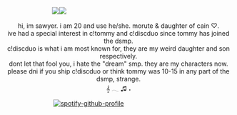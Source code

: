 ⠀⠀⠀⠀⠀⠀⠀⠀⠀⠀<img src="https://minecraft.wiki/images/Music_Disc_mellohi_JE1_BE1.png?0a62d"><img src="https://minecraft.wiki/images/Music_Disc_cat_JE1_BE1.png?611e5">
<p style="text-align: center;">hi, im sawyer. i am 20 and use he/she. morute & daughter of cain ♡.
	<br>ive had a special interest in c!tommy and c!discduo since tommy has joined the dsmp.
	<br>c!discduo is what i am most known for, they are my weird daughter and son respectively.
	<br>dont let that fool you, i hate the &quot;dream&quot; smp. they are my characters now.
<br>please dni if you ship c!discduo or think tommy was 10-15 in any part of the dsmp, strange.
<br>𝄞 𓂃  ♫ ˖
</p>
<p>

⠀⠀⠀⠀⠀⠀⠀ ⠀⠀⠀[![spotify-github-profile](https://spotify-github-profile.kittinanx.com/api/view?uid=jqtgcifenx4sowwo00tyga5x9&cover_image=true&theme=natemoo-re&show_offline=false&background_color=121212&interchange=true&bar_color=f3c4cd&bar_color_cover=false)](https://github.com/kittinan/spotify-github-profile)	
</p>
